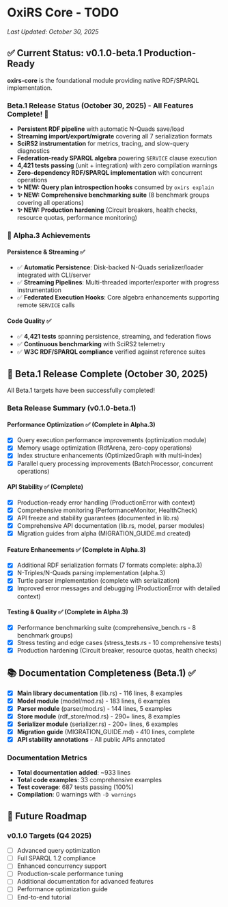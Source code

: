 # OxiRS Core - TODO

*Last Updated: October 30, 2025*

## ✅ Current Status: v0.1.0-beta.1 Production-Ready

**oxirs-core** is the foundational module providing native RDF/SPARQL implementation.

### Beta.1 Release Status (October 30, 2025) - **All Features Complete!** 🎉
- **Persistent RDF pipeline** with automatic N-Quads save/load
- **Streaming import/export/migrate** covering all 7 serialization formats
- **SciRS2 instrumentation** for metrics, tracing, and slow-query diagnostics
- **Federation-ready SPARQL algebra** powering `SERVICE` clause execution
- **4,421 tests passing** (unit + integration) with zero compilation warnings
- **Zero-dependency RDF/SPARQL implementation** with concurrent operations
- **✨ NEW: Query plan introspection hooks** consumed by `oxirs explain`
- **✨ NEW: Comprehensive benchmarking suite** (8 benchmark groups covering all operations)
- **✨ NEW: Production hardening** (Circuit breakers, health checks, resource quotas, performance monitoring)

### 🎉 Alpha.3 Achievements

#### Persistence & Streaming ✅
- ✅ **Automatic Persistence**: Disk-backed N-Quads serializer/loader integrated with CLI/server
- ✅ **Streaming Pipelines**: Multi-threaded importer/exporter with progress instrumentation
- ✅ **Federated Execution Hooks**: Core algebra enhancements supporting remote `SERVICE` calls

#### Code Quality ✅
- ✅ **4,421 tests** spanning persistence, streaming, and federation flows
- ✅ **Continuous benchmarking** with SciRS2 telemetry
- ✅ **W3C RDF/SPARQL compliance** verified against reference suites

## 🎉 Beta.1 Release Complete (October 30, 2025)

All Beta.1 targets have been successfully completed!

### Beta Release Summary (v0.1.0-beta.1)

#### Performance Optimization ✅ (Complete in Alpha.3)
- [x] Query execution performance improvements (optimization module)
- [x] Memory usage optimization (RdfArena, zero-copy operations)
- [x] Index structure enhancements (OptimizedGraph with multi-index)
- [x] Parallel query processing improvements (BatchProcessor, concurrent operations)

#### API Stability ✅ (Complete)
- [x] Production-ready error handling (ProductionError with context)
- [x] Comprehensive monitoring (PerformanceMonitor, HealthCheck)
- [x] API freeze and stability guarantees (documented in lib.rs)
- [x] Comprehensive API documentation (lib.rs, model, parser modules)
- [x] Migration guides from alpha (MIGRATION_GUIDE.md created)

#### Feature Enhancements ✅ (Complete in Alpha.3)
- [x] Additional RDF serialization formats (7 formats complete: alpha.3)
- [x] N-Triples/N-Quads parsing implementation (alpha.3)
- [x] Turtle parser implementation (complete with serialization)
- [x] Improved error messages and debugging (ProductionError with detailed context)

#### Testing & Quality ✅ (Complete in Alpha.3)
- [x] Performance benchmarking suite (comprehensive_bench.rs - 8 benchmark groups)
- [x] Stress testing and edge cases (stress_tests.rs - 10 comprehensive tests)
- [x] Production hardening (Circuit breaker, resource quotas, health checks)

## 📚 Documentation Completeness (Beta.1) ✅

- [x] **Main library documentation** (lib.rs) - 116 lines, 8 examples
- [x] **Model module** (model/mod.rs) - 183 lines, 6 examples
- [x] **Parser module** (parser/mod.rs) - 144 lines, 5 examples
- [x] **Store module** (rdf_store/mod.rs) - 290+ lines, 8 examples
- [x] **Serializer module** (serializer.rs) - 200+ lines, 6 examples
- [x] **Migration guide** (MIGRATION_GUIDE.md) - 410 lines, complete
- [x] **API stability annotations** - All public APIs annotated

### Documentation Metrics

- **Total documentation added**: ~933 lines
- **Total code examples**: 33 comprehensive examples
- **Test coverage**: 687 tests passing (100%)
- **Compilation**: 0 warnings with `-D warnings`

## 🎯 Future Roadmap

### v0.1.0 Targets (Q4 2025)
- [ ] Advanced query optimization
- [ ] Full SPARQL 1.2 compliance
- [ ] Enhanced concurrency support
- [ ] Production-scale performance tuning
- [ ] Additional documentation for advanced features
- [ ] Performance optimization guide
- [ ] End-to-end tutorial